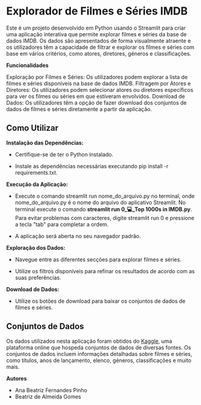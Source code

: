 # **Explorador de Filmes e Séries IMDB**

Este é um projeto desenvolvido em Python usando o Streamlit para criar uma aplicação interativa que permite explorar filmes e séries da base de dados IMDB. Os dados são apresentados de forma visualmente atraente e os utilizadores têm a capacidade de filtrar e explorar os filmes e séries com base em vários critérios, como atores, diretores, géneros e classificações.

**Funcionalidades**

Exploração por Filmes e Séries: Os utilizadores podem explorar a lista de filmes e séries disponíveis na base de dados IMDB.
Filtragem por Atores e Diretores: Os utilizadores podem selecionar atores ou diretores específicos para ver os filmes ou séries em que estiveram envolvidos.
Download de Dados: Os utilizadores têm a opção de fazer download dos conjuntos de dados de filmes e séries diretamente a partir da aplicação.

## **Como Utilizar**

**Instalação das Dependências:**

- Certifique-se de ter o Python instalado.

- Instale as dependências necessárias executando pip install -r requirements.txt.

**Execução da Aplicação:**

- Execute o comando streamlit run nome_do_arquivo.py no terminal, onde nome_do_arquivo.py é o nome do arquivo do aplicativo Streamlit. No terminal execute o comando **streamlit run 0_💻_Top 1000s in IMDB.py**. Para evitar problemas com caracteres, digite streamlit run 0 e pressione a tecla "tab" para completar a ordem.

- A aplicação será aberta no seu navegador padrão.

**Exploração dos Dados:**

- Navegue entre as diferentes secções para explorar filmes e séries.

- Utilize os filtros disponíveis para refinar os resultados de acordo com as suas preferências.

**Download de Dados:**

- Utilize os botões de download para baixar os conjuntos de dados de filmes e séries.

## **Conjuntos de Dados**

Os dados utilizados nesta aplicação foram obtidos do [Kaggle](https://www.kaggle.com/datasets/ramjasmaurya/top-250s-in-imdb), uma plataforma online que hospeda conjuntos de dados de diversas fontes. Os conjuntos de dados incluem informações detalhadas sobre filmes e séries, como títulos, anos de lançamento, elenco, géneros, classificações e muito mais.

**Autores**

- Ana Beatriz Fernandes Pinho
- Beatriz de Almeida Gomes
